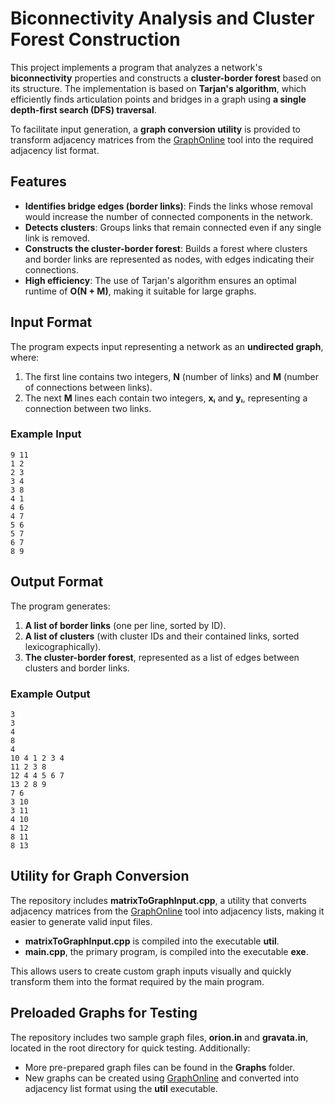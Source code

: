 # Biconnectivity Analysis and Cluster Forest Construction

This project implements a program that analyzes a network's **biconnectivity** properties and constructs a **cluster-border forest** based on its structure. The implementation is based on **Tarjan's algorithm**, which efficiently finds articulation points and bridges in a graph using **a single depth-first search (DFS) traversal**.

To facilitate input generation, a **graph conversion utility** is provided to transform adjacency matrices from the [GraphOnline](https://graphonline.ru/pt/) tool into the required adjacency list format.

## Features

- **Identifies bridge edges (border links)**: Finds the links whose removal would increase the number of connected components in the network.
- **Detects clusters**: Groups links that remain connected even if any single link is removed.
- **Constructs the cluster-border forest**: Builds a forest where clusters and border links are represented as nodes, with edges indicating their connections.
- **High efficiency**: The use of Tarjan's algorithm ensures an optimal runtime of **O(N + M)**, making it suitable for large graphs.

## Input Format

The program expects input representing a network as an **undirected graph**, where:

1. The first line contains two integers, **N** (number of links) and **M** (number of connections between links).
2. The next **M** lines each contain two integers, **xᵢ** and **yᵢ**, representing a connection between two links.

### Example Input

```
9 11
1 2
2 3
3 4
3 8
4 1
4 6
4 7
5 6
5 7
6 7
8 9
```

## Output Format

The program generates:

1. **A list of border links** (one per line, sorted by ID).
2. **A list of clusters** (with cluster IDs and their contained links, sorted lexicographically).
3. **The cluster-border forest**, represented as a list of edges between clusters and border links.

### Example Output

```
3
3
4
8
4
10 4 1 2 3 4
11 2 3 8
12 4 4 5 6 7
13 2 8 9
7 6
3 10
3 11
4 10
4 12
8 11
8 13
```

## Utility for Graph Conversion

The repository includes **matrixToGraphInput.cpp**, a utility that converts adjacency matrices from the [GraphOnline](https://graphonline.ru/pt/) tool into adjacency lists, making it easier to generate valid input files.

- **matrixToGraphInput.cpp** is compiled into the executable **util**.
- **main.cpp**, the primary program, is compiled into the executable **exe**.

This allows users to create custom graph inputs visually and quickly transform them into the format required by the main program.

## Preloaded Graphs for Testing

The repository includes two sample graph files, **orion.in** and **gravata.in**, located in the root directory for quick testing. Additionally:

- More pre-prepared graph files can be found in the **Graphs** folder.
- New graphs can be created using [GraphOnline](https://graphonline.ru/pt/) and converted into adjacency list format using the **util** executable.

